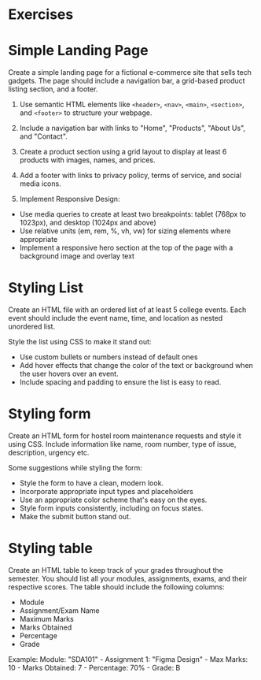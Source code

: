 # Exercises

# Simple Landing Page

Create a simple landing page for a fictional e-commerce site that sells tech gadgets. The page should include a navigation bar, a grid-based product listing section, and a footer. 

1. Use semantic HTML elements like `<header>`, `<nav>`, `<main>`, `<section>`, and `<footer>` to structure your webpage.
2. Include a navigation bar with links to "Home", "Products", "About Us", and "Contact".
3. Create a product section using a grid layout to display at least 6 products with images, names, and prices.
4. Add a footer with links to privacy policy, terms of service, and social media icons.

5. Implement Responsive Design:
- Use media queries to create at least two breakpoints: tablet (768px to 1023px), and desktop (1024px and above)
- Use relative units (em, rem, %, vh, vw) for sizing elements where appropriate
- Implement a responsive hero section at the top of the page with a background image and overlay text

# Styling List

Create an HTML file with an ordered list of at least 5 college events. Each event should include the event name, time, and location as nested unordered list.

Style the list using CSS to make it stand out:
- Use custom bullets or numbers instead of default ones
- Add hover effects that change the color of the text or background when the user hovers over an event.
- Include spacing and padding to ensure the list is easy to read.

# Styling form

Create an HTML form for hostel room maintenance requests and style it using CSS. Include information like name, room number, type of issue, description, urgency etc.

Some suggestions while styling the form:
- Style the form to have a clean, modern look.
- Incorporate appropriate input types and placeholders
- Use an appropriate color scheme that's easy on the eyes.
- Style form inputs consistently, including on focus states.
- Make the submit button stand out.

# Styling table

Create an HTML table to keep track of your grades throughout the semester. You should list all your modules, assignments, exams, and their respective scores. The table should include the following columns:
- Module
- Assignment/Exam Name
- Maximum Marks
- Marks Obtained
- Percentage
- Grade

Example: 
Module: "SDA101" - Assignment 1: "Figma Design" - Max Marks: 10 - Marks Obtained: 7 - Percentage: 70% - Grade: B
